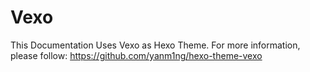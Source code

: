 # Vexo

This Documentation Uses Vexo as Hexo Theme. For more information, please follow:
https://github.com/yanm1ng/hexo-theme-vexo